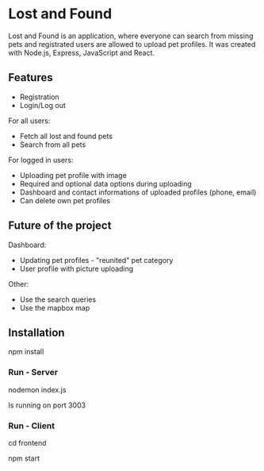 # Lost and Found

Lost and Found is an application, where everyone can search from missing pets and registrated users are allowed to upload pet profiles.
It was created with Node.js, Express, JavaScript and React.

## Features

- Registration
- Login/Log out

For all users:
  - Fetch all lost and found pets
  - Search from all pets

For logged in users:
  - Uploading pet profile with image
  - Required and optional data options during uploading 
  - Dashboard and contact informations of uploaded profiles (phone, email)
  - Can delete own pet profiles

## Future of the project

Dashboard: 
  - Updating pet profiles - "reunited" pet category
  - User profile with picture uploading  

Other:
- Use the search queries
- Use the mapbox map

## Installation

npm install  

### Run - Server

nodemon index.js

Is running on port 3003

### Run - Client

cd frontend  

npm start
